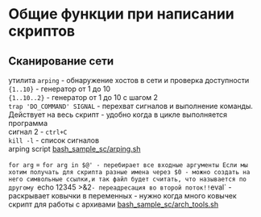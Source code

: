 # Общие функции при написании скриптов
## Сканирование сети
утилита `arping` - обнаружение хостов в сети и проверка доступности\
`{1..10}` - генератор от 1 до 10\
`{1..10..2}` - генератор от 1 до 10 с шагом 2\
`trap 'DO_COMMAND' SIGNAL` - перехват сигналов  и выполнение команды. Действует на весь скрипт - удобно когда в цикле выполняется программа\
сигнал 2 - `ctrl+C`\
`kill -l` - список сигналов\
arping script [bash_sample_sc/arping.sh](bash_sample_sc/arping.sh)

`for arg` = `for arg in $@' - перебирает все входные аргументы
Если мы хотим получать для скрипта разные имена через $0 - можно создать на него символьные ссылки,и так файл будет считать, что называется по другому
`echo 12345 >&2` - переадресация во второй поток!!
`eval` - раскрывает ковычки в переменных - нужно когда много ковычек
скрипт для работы с архивами  [bash_sample_sc/arch_tools.sh](bash_sample_sc/arch_tools.sh)
